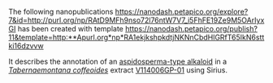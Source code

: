 
The following nanopublications 
https://nanodash.petapico.org/explore?7&id=http://purl.org/np/RAtD9MFh9nso72l76ntW7V7_i5FhFE19Ze9M5OArIyxGI has been created with template https://nanodash.petapico.org/publish?11&template=http:**Apurl.org*np*RA1ekjkshpkdtjNKNnCbdHlGRfT65IkN6sttki16dzvvw

It describes the annotation of an [aspidosperma-type alkaloid](https://enpkg.commons-lab.org/graphdb/graphs-visualizations?uri=https:%2F%2Fenpkg.commons-lab.org%2Fkg%2FRWRDIJCXMDTYOZ-UHFFFAOYSA-N&role=subject) in a [*Tabernaemontana coffeoides*](http://www.wikidata.org/entity/Q15376858) extract [V114006GP-01](https://enpkg.commons-lab.org/kg/V114006GP-01) using Sirius. 